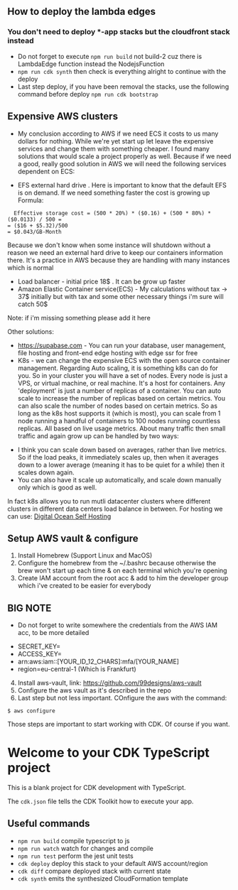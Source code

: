 ## How to deploy the lambda edges
### You don't need to deploy *-app stacks but the cloudfront stack instead
* Do not forget to execute ``npm run build`` not build-2 cuz there is LambdaEdge function instead the NodejsFunction
* ``npm run cdk synth`` then check is everything alright to continue with the deploy
* Last step deploy, if you have been removal the stacks, use the following command before deploy
``npm run cdk bootstrap``

## Expensive AWS clusters
* My conclusion according to AWS if we need ECS it costs to us many dollars for nothing. While we're yet start up let leave the expensive services and change them with something cheaper. I found many solutions that would scale a project properly as well. Because if we need a good, really good solution in AWS we will need the following services dependent on ECS:
- EFS external hard drive . Here is important to know that the default EFS is on demand. If we need something faster the cost is growing up
  Formula:
```
  Effective storage cost = (500 * 20%) * ($0.16) + (500 * 80%) * ($0.0133) / 500 =
= ($16 + $5.32)/500
= $0.043/GB-Month
```

  Because we don't know when some instance will shutdown without a reason we need an external hard drive to keep our containers information there.
  It's a practice in AWS because they are handling with many instances which is normal
  
- Load balancer - initial price 18$ . It can be grow up faster
- Amazon Elastic Container service(ECS) - My calculations without tax -> 37$ initially but with tax and some other necessary things i'm sure will catch 50$

Note: if i'm missing something please add it here

Other solutions:
* https://supabase.com - You can run your database, user management, file hosting and front-end edge hosting with edge ssr for free
* K8s - we can change the expensive ECS with the open source container management. 
Regarding Auto scaling, it is something k8s can do for you. So in your cluster you will have a set of nodes. Every node is just a VPS, or virtual machine, or real machine. It's a host for containers.
Any 'deployment' is just a number of replicas of a container.
You can auto scale to increase the number of replicas based on certain metrics.
You can also scale the number of nodes based on certain metrics.
So as long as the k8s host supports it (which is most), you can scale from 1 node running a handful of containers to 100 nodes running countless replicas. All based on live usage metrics.
About many traffic then small traffic and again grow up can be handled by two ways:
- I think you can scale down based on averages, rather than live metrics. So if the load peaks, it immediately scales up, then when it averages down to a lower average (meaning it has to be quiet for a while) then it scales down again.
- You can also have it scale up automatically, and scale down manually only which is good as well.

In fact k8s allows you to run mutli datacenter clusters where different clusters in different data centers load balance in between. For hosting we can use:
[Digital Ocean Self Hosting](https://www.digitalocean.com/go/developer-brand?utm_campaign=emea_brand_kw_en_cpc&utm_adgroup=digitalocean_exact_exact&_keyword=digital%20ocean&_device=c&_adposition=&utm_content=conversion&utm_medium=cpc&utm_source=google&gclid=Cj0KCQiA99ybBhD9ARIsALvZavUYJG4qvqVeLZC1OODMkbMdQJRc-sQNJ2Wqm3jT15cj8-xmrPblaTwaAn3EEALw_wcB)

## Setup AWS vault & configure
1. Install Homebrew (Support Linux and MacOS)
2. Configure the homebrew from the ~/.bashrc because otherwise the brew won't start up each time & on each terminal which you're opening
3. Create IAM account from the root acc & add to him the developer group which i've created to be easier for everybody
## BIG NOTE

* Do not forget to write somewhere the credentials from the AWS IAM acc, to be more detailed
- SECRET_KEY=
- ACCESS_KEY=
- arn:aws:iam::[YOUR_ID_12_CHARS]:mfa/[YOUR_NAME] 
- region=eu-central-1 (Which is Frankfurt)

4. Install aws-vault, link: https://github.com/99designs/aws-vault
5. Configure the aws vault as it's described in the repo
6. Last step but not less important. COnfigure the aws with the command:
```
$ aws configure
```

Those steps are important to start working with CDK. Of course if you want.


# Welcome to your CDK TypeScript project

This is a blank project for CDK development with TypeScript.

The `cdk.json` file tells the CDK Toolkit how to execute your app.

## Useful commands

* `npm run build`   compile typescript to js
* `npm run watch`   watch for changes and compile
* `npm run test`    perform the jest unit tests
* `cdk deploy`      deploy this stack to your default AWS account/region
* `cdk diff`        compare deployed stack with current state
* `cdk synth`       emits the synthesized CloudFormation template
